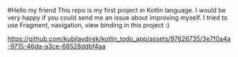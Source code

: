 #Hello my friend
This repo is my first project in Kotlin language.
I would be very happy if you could send me an issue about improving myself.
I tried to use Fragment, navigation, view binding in this project :)



https://github.com/kubilaydirek/kotlin_todo_app/assets/97626735/3e7f0a4a-9715-46da-a3ce-68528ddbf4aa


